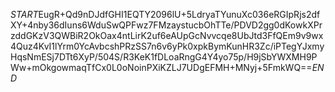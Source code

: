 $START$EugR+Qd9nDJdfGHI1EQTY2096lU+5LdryaTYunuXc036eRGIpRjs2dfXY+4nby36dIuns6WduSwQPFwz7FMzaystucbOhTTe/PDVD2gg0dKowkXPrzddGKzV3QWBiR2OkOax4ntLirK2uf6eAUpGcNvvcqe8UbJtd3FfQEm9v9wx4Quz4KvI1lYrm0YcAvbcshPRzSS7n6v6yPk0xpkBymKunHR3Zc/iPTegYJxmyHqsNmESj7DTt6XyP/504S/R3KeK1fDLoaRngG4Y4yo75p/H9jSbYWXMH9PWw+mOkgowmaqTfCx0L0oNoinPXiKZLJ7UDgEFMH+MNyj+5FmkWQ==$END$